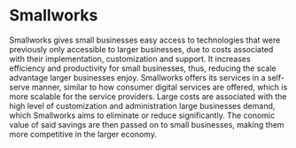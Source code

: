 # Smallworks

Smallworks gives small businesses easy access to technologies that were previously only accessible to larger businesses, due to costs associated with their implementation, customization and support. It increases efficiency and productivity for small businesses, thus, reducing the scale advantage larger businesses enjoy. Smallworks offers its services in a self-serve manner, similar to how consumer digital services are offered, which is more scalable for the service providers. Large costs are associated with the high level of customization and administration large businesses demand, which Smallworks aims to eliminate or reduce significantly. The conomic value of said savings are then passed on to small businesses, making them more competitive in the larger economy.
